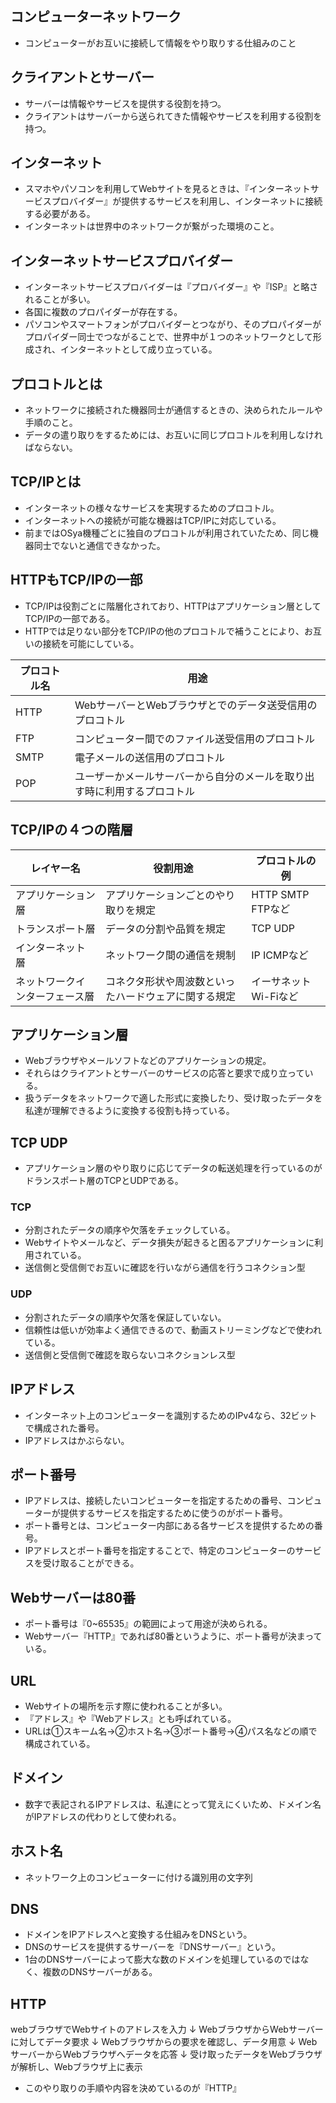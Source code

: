 
## コンピューターネットワーク
- コンピューターがお互いに接続して情報をやり取りする仕組みのこと

## クライアントとサーバー
- サーバーは情報やサービスを提供する役割を持つ。
- クライアントはサーバーから送られてきた情報やサービスを利用する役割を持つ。

## インターネット
- スマホやパソコンを利用してWebサイトを見るときは、『インターネットサービスプロバイダー』が提供するサービスを利用し、インターネットに接続する必要がある。
- インターネットは世界中のネットワークが繋がった環境のこと。

## インターネットサービスプロバイダー
- インターネットサービスプロバイダーは『プロバイダー』や『ISP』と略されることが多い。
- 各国に複数のプロパイダーが存在する。
- パソコンやスマートフォンがプロバイダーとつながり、そのプロパイダーがプロパイダー同士でつながることで、世界中が１つのネットワークとして形成され、インターネットとして成り立っている。

## プロコトルとは
- ネットワークに接続された機器同士が通信するときの、決められたルールや手順のこと。
- データの遣り取りをするためには、お互いに同じプロコトルを利用しなければならない。

## TCP/IPとは
- インターネットの様々なサービスを実現するためのプロコトル。
- インターネットへの接続が可能な機器はTCP/IPに対応している。
- 前まではOSya機種ごとに独自のプロコトルが利用されていたため、同じ機器同士でないと通信できなかった。

## HTTPもTCP/IPの一部
- TCP/IPは役割ごとに階層化されており、HTTPはアプリケーション層としてTCP/IPの一部である。
- HTTPでは足りない部分をTCP/IPの他のプロコトルで補うことにより、お互いの接続を可能にしている。

| プロコトル名 | 用途 |
| ----------- | ---- |
| HTTP | WebサーバーとWebブラウザとでのデータ送受信用のプロコトル |  
| FTP | コンピューター間でのファイル送受信用のプロコトル | 
| SMTP | 電子メールの送信用のプロコトル | 
| POP | ユーザーかメールサーバーから自分のメールを取り出す時に利用するプロコトル | 

## TCP/IPの４つの階層

| レイヤー名 | 役割用途 | プロコトルの例 | 
|  -------- | ------- | ------------- | 
| アプリケーション層 | アプリケーションごとのやり取りを規定 | HTTP SMTP FTPなど | 
| トランスポート層 | データの分割や品質を規定 | TCP UDP | 
| インターネット層 | ネットワーク間の通信を規制 | IP ICMPなど |
| ネットワークインターフェース層 | コネクタ形状や周波数といったハードウェアに関する規定 | イーサネット Wi-Fiなど |

## アプリケーション層
- Webブラウザやメールソフトなどのアプリケーションの規定。
- それらはクライアントとサーバーのサービスの応答と要求で成り立っている。
- 扱うデータをネットワークで適した形式に変換したり、受け取ったデータを私達が理解できるように変換する役割も持っている。

## TCP UDP
- アプリケーション層のやり取りに応じてデータの転送処理を行っているのがドランスポート層のTCPとUDPである。
### TCP
- 分割されたデータの順序や欠落をチェックしている。
- Webサイトやメールなど、データ損失が起きると困るアプリケーションに利用されている。
- 送信側と受信側でお互いに確認を行いながら通信を行うコネクション型
### UDP
- 分割されたデータの順序や欠落を保証していない。
- 信頼性は低いが効率よく通信できるので、動画ストリーミングなどで使われている。
- 送信側と受信側で確認を取らないコネクションレス型

## IPアドレス
- インターネット上のコンピューターを識別するためのIPv4なら、32ビットで構成された番号。
- IPアドレスはかぶらない。

## ポート番号
- IPアドレスは、接続したいコンピューターを指定するための番号、コンピューターが提供するサービスを指定するために使うのがポート番号。
- ポート番号とは、コンピューター内部にある各サービスを提供するための番号。
- IPアドレスとポート番号を指定することで、特定のコンピューターのサービスを受け取ることができる。

## Webサーバーは80番
- ポート番号は『0~65535』の範囲によって用途が決められる。
- Webサーバー『HTTP』であれば80番というように、ポート番号が決まっている。

## URL
- Webサイトの場所を示す際に使われることが多い。
- 『アドレス』や『Webアドレス』とも呼ばれている。
- URLは①スキーム名→②ホスト名→③ポート番号→④パス名などの順で構成されている。

## ドメイン
- 数字で表記されるIPアドレスは、私達にとって覚えにくいため、ドメイン名がIPアドレスの代わりとして使われる。

## ホスト名
- ネットワーク上のコンピューターに付ける識別用の文字列

## DNS
- ドメインをIPアドレスへと変換する仕組みをDNSという。
- DNSのサービスを提供するサーバーを『DNSサーバー』という。
- 1台のDNSサーバーによって膨大な数のドメインを処理しているのではなく、複数のDNSサーバーがある。

## HTTP
webブラウザでWebサイトのアドレスを入力
↓
WebブラウザからWebサーバーに対してデータ要求 
↓
Webブラウザからの要求を確認し、データ用意
↓
WebサーバーからWebブラウザへデータを応答
↓ 
受け取ったデータをWebブラウザが解析し、Webブラウザ上に表示
- このやり取りの手順や内容を決めているのが『HTTP』
